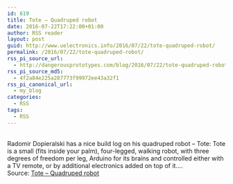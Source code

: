 ```yaml
---
id: 619
title: Tote – Quadruped robot
date: 2016-07-22T17:22:00+01:00
author: RSS reader
layout: post
guid: http://www.uelectronics.info/2016/07/22/tote-quadruped-robot/
permalink: /2016/07/22/tote-quadruped-robot/
rss_pi_source_url:
  - http://dangerousprototypes.com/blog/2016/07/22/tote-quadruped-robot/
rss_pi_source_md5:
  - 4f2a84e225a287773f99972ee43a32f1
rss_pi_canonical_url:
  - my_blog
categories:
  - RSS
tags:
  - RSS
---
```

&#013;  
Radomir Dopieralski has a nice build log on his quadruped robot – Tote: Tote is a small (fits inside your palm), four-legged, walking robot, with three degrees of freedom per leg, Arduino for its brains and controlled either with a TV remote, or by additional electronics added on top of it.…&#013;  
Source: <a href="http://dangerousprototypes.com/blog/2016/07/22/tote-quadruped-robot/" target="_blank">Tote – Quadruped robot</a>